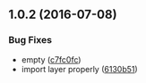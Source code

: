 <a name="1.0.2"></a>
## 1.0.2 (2016-07-08)


### Bug Fixes

* empty ([c7fc0fc](https://aui-team-bot/https://bitbucket.org/atlassian/atlaskit/commits/c7fc0fc))
* import layer properly ([6130b51](https://aui-team-bot/https://bitbucket.org/atlassian/atlaskit/commits/6130b51))



